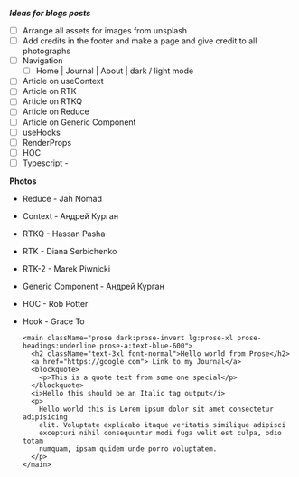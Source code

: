 **_Ideas for blogs posts_**

- [ ] Arrange all assets for images from unsplash
- [ ] Add credits in the footer and make a page and give credit to all photographs
- [ ] Navigation
  - [ ] Home | Journal | About | dark / light mode
- [ ] Article on useContext
- [ ] Article on RTK
- [ ] Article on RTKQ
- [ ] Article on Reduce
- [ ] Article on Generic Component
- [ ] useHooks
- [ ] RenderProps
- [ ] HOC
- [ ] Typescript -

**Photos**

- Reduce - Jah Nomad
- Context - Андрей Курган
- RTKQ - Hassan Pasha
- RTK - Diana Serbichenko
- RTK-2 - Marek Piwnicki
- Generic Component - Андрей Курган
- HOC - Rob Potter
- Hook - Grace To

      <main className="prose dark:prose-invert lg:prose-xl prose-headings:underline prose-a:text-blue-600">
        <h2 className="text-3xl font-normal">Hello world from Prose</h2>
        <a href="https://google.com"> Link to my Journal</a>
        <blockquote>
          <p>This is a quote text from some one special</p>
        </blockquote>
        <i>Hello this should be an Italic tag output</i>
        <p>
          Hello world this is Lorem ipsum dolor sit amet consectetur adipisicing
          elit. Voluptate explicabo itaque veritatis similique adipisci
          excepturi nihil consequuntur modi fuga velit est culpa, odio totam
          numquam, ipsam quidem unde porro voluptatem.
        </p>
      </main>
